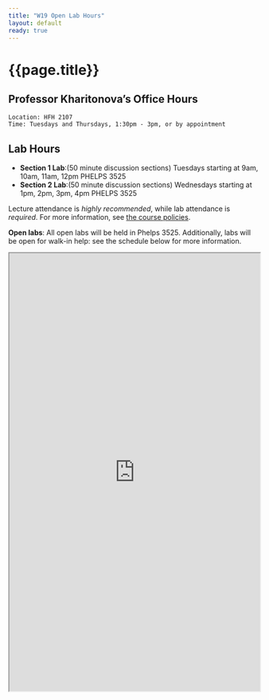 ```yaml
---
title: "W19 Open Lab Hours"
layout: default
ready: true
---
```


# {{page.title}}

## Professor Kharitonova’s Office Hours

    Location: HFH 2107
    Time: Tuesdays and Thursdays, 1:30pm - 3pm, or by appointment

## Lab Hours
* **Section 1 Lab**:(50 minute discussion sections) Tuesdays starting at 9am, 10am, 11am, 12pm PHELPS 3525
* **Section 2 Lab**:(50 minute discussion sections) Wednesdays starting at 1pm, 2pm, 3pm, 4pm PHELPS 3525

Lecture attendance is *highly recommended*, while lab attendance is *required*. For more information, see [the course policies](/w19/info/policies/).

**Open labs**: All open labs will be held in Phelps 3525. Additionally, labs will be open for walk-in help: see the schedule below for more information.

<style>
iframe { width: 100%; height: 880px; overflow: scroll; }  
</style>

<iframe src=https://docs.google.com/spreadsheets/d/e/2PACX-1vSg2XGFCZeRuZrWDMZcCpTT9ZX_ww54DCKuFrSRxmc-iCRMRWYxOASBGnRKQbUhxHFuM4NMOgNltx_5/pubhtml?gid=4015272&single=true&widget=true&headers=false"></iframe>
